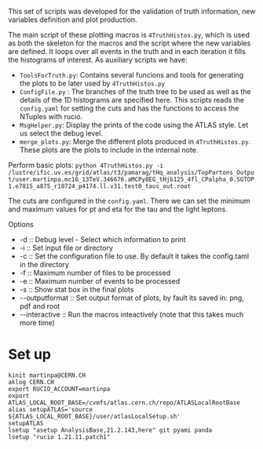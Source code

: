 This set of scripts was developed for the validation of truth information, new variables definition and plot production.

The main script of these plotting macros is `4TruthHistos.py`, which is used as both the skeleton for the macros and the script where the new variables are defined. It loops over all events in the truth and in each iteration it fills the histograms of interest. 
As auxiliary scripts we have:
-  `ToolsForTruth.py`: Contains several funcions and tools for generating the plots to be later used by `4TruthHistos.py`
-  `ConfigFile.py` : The branches of the truth tree to be used as well as the details of the 1D histograms are specified here. This scripts reads the `config.yaml` for setting the cuts and has the functions to access the NTuples with rucio. 
-  `MsgHelper.py`: Display the prints of the code using the ATLAS style. Let us select the debug level.
-  `merge_plots.py`: Merge the different plots produced in `4TruthHistos.py`. These plots are the plots to include in the internal note.

Perform basic plots: `python 4TruthHistos.py -i /lustre/ific.uv.es/grid/atlas/t3/pamarag/tHq_analysis/TopPartons_Output/user.martinpa.mc16_13TeV.346676.aMCPy8EG_tHjb125_4fl_CPalpha_0.SGTOP1.e7815_a875_r10724_p4174.ll.v31.test0_taus_out.root `


The cuts are configured in the `config.yaml`. There we can set the minimum and maximum values for pt and eta for the tau and the light leptons.

Options

- -d :: Debug level - Select which information to print
- -i :: Set input file or directory
- -c :: Set the configuration file to use. By default it takes the config.taml in the directory
- -f :: Maximum number of files to be processed
- -e :: Maximum number of events to be processed 
- -s :: Show stat box in the final plots
- --outputformat :: Set output format of plots, by fault its saved in: png, pdf and root
- --interactive :: Run the macros inteactively (note that this takes much more time)




# Set up
```
kinit martinpa@CERN.CH
aklog CERN.CH
export RUCIO_ACCOUNT=martinpa
export ATLAS_LOCAL_ROOT_BASE=/cvmfs/atlas.cern.ch/repo/ATLASLocalRootBase
alias setupATLAS='source ${ATLAS_LOCAL_ROOT_BASE}/user/atlasLocalSetup.sh'
setupATLAS
lsetup "asetup AnalysisBase,21.2.143,here" git pyami panda
lsetup "rucio 1.21.11.patch1"
```
